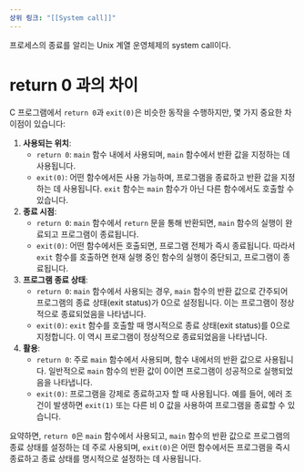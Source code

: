```yaml
---
상위 링크: "[[System call]]"
---
```

프로세스의 종료를 알리는 Unix 계열 운영체제의 system call이다.


# return 0 과의 차이
C 프로그램에서 `return 0`과 `exit(0)`은 비슷한 동작을 수행하지만, 몇 가지 중요한 차이점이 있습니다:

1. **사용되는 위치**:
    - `return 0`: `main` 함수 내에서 사용되며, `main` 함수에서 반환 값을 지정하는 데 사용됩니다.
    - `exit(0)`: 어떤 함수에서든 사용 가능하며, 프로그램을 종료하고 반환 값을 지정하는 데 사용됩니다. `exit` 함수는 `main` 함수가 아닌 다른 함수에서도 호출할 수 있습니다.
2. **종료 시점**:
    - `return 0`: `main` 함수에서 `return` 문을 통해 반환되면, `main` 함수의 실행이 완료되고 프로그램이 종료됩니다.
    - `exit(0)`: 어떤 함수에서든 호출되면, 프로그램 전체가 즉시 종료됩니다. 따라서 `exit` 함수를 호출하면 현재 실행 중인 함수의 실행이 중단되고, 프로그램이 종료됩니다.
3. **프로그램 종료 상태**:
    - `return 0`: `main` 함수에서 사용되는 경우, `main` 함수의 반환 값으로 간주되어 프로그램의 종료 상태(exit status)가 0으로 설정됩니다. 이는 프로그램이 정상적으로 종료되었음을 나타냅니다.
    - `exit(0)`: `exit` 함수를 호출할 때 명시적으로 종료 상태(exit status)를 0으로 지정합니다. 이 역시 프로그램이 정상적으로 종료되었음을 나타냅니다.
4. **활용**:
    - `return 0`: 주로 `main` 함수에서 사용되며, 함수 내에서의 반환 값으로 사용됩니다. 일반적으로 `main` 함수의 반환 값이 0이면 프로그램이 성공적으로 실행되었음을 나타냅니다.
    - `exit(0)`: 프로그램을 강제로 종료하고자 할 때 사용됩니다. 예를 들어, 에러 조건이 발생하면 `exit(1)` 또는 다른 비 0 값을 사용하여 프로그램을 종료할 수 있습니다.

요약하면, `return 0`은 `main` 함수에서 사용되고, `main` 함수의 반환 값으로 프로그램의 종료 상태를 설정하는 데 주로 사용되며, `exit(0)`은 어떤 함수에서든 프로그램을 즉시 종료하고 종료 상태를 명시적으로 설정하는 데 사용됩니다.